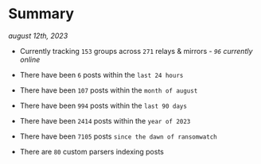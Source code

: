 
# Summary
_august 12th, 2023_

- Currently tracking `153` groups across `271` relays & mirrors - _`96` currently online_

- There have been `6` posts within the `last 24 hours`

- There have been `107` posts within the `month of august`

- There have been `994` posts within the `last 90 days`

- There have been `2414` posts within the `year of 2023`

- There have been `7105` posts `since the dawn of ransomwatch`

- There are `80` custom parsers indexing posts
